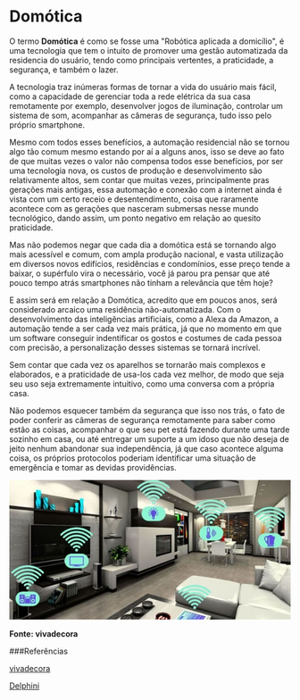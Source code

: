 # Domótica 

O termo **Domótica** é como se fosse uma "Robótica aplicada a domicílio", é uma tecnologia que tem o intuito de promover uma gestão automatizada da residencia do usuário, tendo como principais vertentes, a praticidade, a segurança, e também o lazer.

A tecnologia traz inúmeras formas de tornar a vida do usuário mais fácil, como a capacidade de gerenciar toda a rede elétrica da sua casa remotamente por exemplo, desenvolver jogos de iluminação, controlar um sistema de som, acompanhar as câmeras de segurança, tudo isso pelo próprio smartphone.

Mesmo com todos esses benefícios, a automação residencial não se tornou algo tão comum mesmo estando por aí a alguns anos, isso se deve ao fato de que muitas vezes o valor não compensa todos esse benefícios, por ser uma tecnologia nova, os custos de produção e desenvolvimento são relativamente altos, sem contar que muitas vezes, principalmente pras gerações mais antigas, essa automação e conexão com a internet ainda é vista com um certo receio e desentendimento, coisa que raramente acontece com as gerações que nasceram submersas nesse mundo tecnológico, dando assim, um ponto negativo em relação ao quesito praticidade.

Mas não podemos negar que cada dia a domótica está se tornando algo mais acessível e comum, com ampla produção nacional, e vasta utilização em diversos novos edifícios, residências e condomínios, esse preço tende a baixar, o supérfulo vira o necessário, você já parou pra pensar que até pouco tempo atrás smartphones não tinham a relevância que têm hoje?

E assim será em relação a Domótica, acredito que em poucos anos, será considerado arcaico uma residência não-automatizada. Com o desenvolvimento das inteligências artificiais, como a Alexa da Amazon, a automação tende a ser cada vez mais prática, já que no momento em que um software conseguir indentificar os gostos e costumes de cada pessoa com precisão, a personalização desses sistemas se tornará incrível.

Sem contar que cada vez os aparelhos se tornarão mais complexos e elaborados, e a praticidade de usa-los cada vez melhor, de modo que seja seu uso seja extremamente intuitivo, como uma conversa com a própria casa.

Não podemos esquecer também da segurança que isso nos trás, o fato de poder conferir as câmeras de segurança remotamente para saber como estão as coisas, acompanhar o que seu pet está fazendo durante uma tarde sozinho em casa, ou até entregar um suporte a um idoso que não deseja de jeito nenhum abandonar sua independência, já que caso acontece alguma coisa, os próprios protocolos poderiam identificar uma situação de emergência e tomar as devidas providências. 

![Casa Automatizada](https://github.com/CaioMeira/Projeto_Integrador_II_2021/blob/main/Imagens/Imagem%20%231.jpg)

**Fonte: vivadecora**


###Referências

[vivadecora](https://www.vivadecora.com.br/pro/tecnologia/automacao-residencial/)

[Delphini](https://www.delphini.com.br/2013/03/o-que-e-domotica.html)












